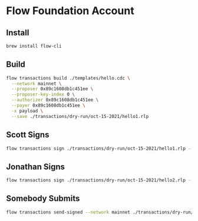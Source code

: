 # Flow Foundation Account

## Install

```sh
brew install flow-cli
```

## Build

```sh
flow transactions build ./templates/hello.cdc \
  --network mainnet \
  --proposer 0x89c1608db1c451ee \
  --proposer-key-index 0 \
  --authorizer 0x89c1608db1c451ee \
  --payer 0x89c1608db1c451ee \
  -x payload \
  --save ./transactions/dry-run/oct-15-2021/hello1.rlp
```

## Scott Signs

```sh
flow transactions sign ./transactions/dry-run/oct-15-2021/hello1.rlp --signer scott --filter payload --save ./transactions/dry-run/oct-15-2021/hello2.rlp
```

## Jonathan Signs

```sh
flow transactions sign ./transactions/dry-run/oct-15-2021/hello2.rlp --signer jonathan --filter payload --save ./transactions/dry-run/oct-15-2021/hello3.rlp
```


## Somebody Submits

```sh
flow transactions send-signed --network mainnet ./transactions/dry-run/oct-15-2021/hello3.rlp
```
